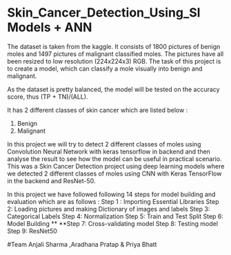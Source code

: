 # Skin_Cancer_Detection_Using_Sl Models + ANN

The dataset is taken from the kaggle. It consists of 1800 pictures of benign moles and 1497 pictures of malignant classified moles. The pictures have all been resized to low resolution (224x224x3) RGB. The task of this project is to create a model, which can classify a mole visually into benign and malignant.

As the dataset is pretty balanced, the model will be tested on the accuracy score, thus (TP + TN)/(ALL).

It has 2 different classes of skin cancer which are listed below :
1. Benign
2. Malignant

In this project we will try to detect 2 different classes of moles using Convolution Neural Network with keras tensorflow in backend and then analyse the result to see how the model can be useful in practical scenario.
This was a Skin Cancer Detection project using deep learning models where we detected 2 different classes of moles using CNN with Keras TensorFlow in the backend and ResNet-50.

In this project we have followed following 14 steps for model building and evaluation which are as follows :
Step 1 : Importing Essential Libraries
Step 2: Loading pictures and making Dictionary of images and labels
Step 3: Categorical Labels
Step 4: Normalization
Step 5: Train and Test Split
Step 6: Model Building **
**Step 7: Cross-validating model
Step 8: Testing model
Step 9: ResNet50

#Team
Anjali Sharma ,Aradhana Pratap & Priya Bhatt
